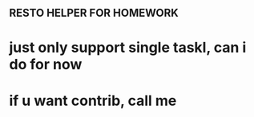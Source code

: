## RESTO HELPER FOR HOMEWORK
# just only support single taskl, can i do for now
# if u want contrib, call me
